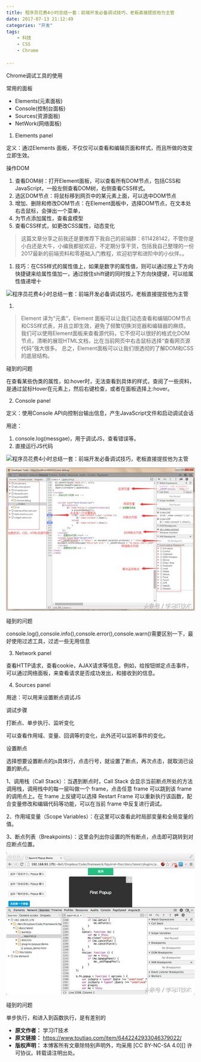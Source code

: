 ```yaml
---
title: 程序员花费4小时总结一套：前端开发必备调试技巧，老板直接提拔他为主管
date: 2017-07-13 21:12:49
categories: "开发"
tags:
	- 科技
	- CSS
	- Chrome

---
```


Chrome调试工具的使用

常用的面板

 *  Elements(元素面板)
 *  Console(控制台面板)
 *  Sources(资源面板)
 *  NetWork(网络面板)

1. Elements panel

定义：通过Elements 面板，不仅仅可以查看和编辑页面和样式，而且所做的改变立即生效。

操作DOM

1.  查看DOM树：打开Element面板，可以查看所有DOM节点，包括CSS和JavaScript，一般左侧查看DOM树，右侧查看CSS样式。
2.  选区DOM节点：将鼠标移到网页中的某元素上面，可以选中DOM节点
3.  增加、删除和修改DOM节点：在Element面板中，选择DOM节点，在文本处右击鼠标，会弹出一个菜单，
4.  为节点添加属性，查看盒模型
5.  查看CSS样式，如更改CSS属性，动态变化

> 这篇文章分享之前我还是要推荐下我自己的前端群：611428142，不管你是小白还是大牛，小编我都挺欢迎，不定期分享干货，包括我自己整理的一份2017最新的前端资料和零基础入门教程，欢迎初学和进阶中的小伙伴。。

1.  技巧：在CSS样式的属性值上，如果是数字的属性值，则可以通过按上下方向快捷键来给属性值加一，通过按住shift键的同时按上下方向快捷键，可以给属性值递增十

![程序员花费4小时总结一套：前端开发必备调试技巧，老板直接提拔他为主管][4]

1.  

> Element 译为“元素”，Element 面板可以让我们动态查看和编辑DOM节点和CSS样式表，并且立即生效，避免了频繁切换浏览器和编辑器的麻烦。 我们可以使用Element面板来查看源代码，它不但可以很好的格式化DOM节点，清晰的展现HTML文档，比在当前网页中右击鼠标选择“查看网页源代码”强大很多。 总之，Element面板可以让我们很透彻的了解DOM和CSS的底层结构。

碰到的问题

在查看某些伪类的属性，如:hover时，无法查看到具体的样式，查阅了一些资料，是通过鼠标Hover在元素上，然后右键检查，或者在面板选择上:hover。

2. Console panel

定义：使用Console API向控制台输出信息，产生JavaScript文件和启动调试会话

用途：

1.  console.log(messgae)，用于调试JS，查看错误等。
2.  直接运行JS代码

![程序员花费4小时总结一套：前端开发必备调试技巧，老板直接提拔他为主管][4 1]

![程序员花费4小时总结一套：前端开发必备调试技巧，老板直接提拔他为主管][4 2]

碰到的问题

console.log(),console.info(),console.error(),console.warn()需要区别一下，最好使用过滤工具，过滤一些无用信息

3. Network panel

查看HTTP请求，查看cookie，AJAX请求等信息，例如，给按钮绑定点击事件，可以通过网络面板，来查看请求是否成功发出，和接收到的信息。

4. Sources panel

用途：可以用来设置断点调试JS

调试步骤

打断点、单步执行、监听变化

可以查看作用域、变量、回调等的变化，此外还可以监听事件的变化。

设置断点

选择想要设置断点的js具体行，点击行号，就设置了断点，再次点击，就取消已设置的断点。

1、调用栈（Call Stack）：当遇到断点时，Call Stack 会显示当前断点所处的方法调用栈，调用栈中的每一层叫做一个 frame，点击任意 frame 可以跳到该 frame 的调用点上。在 frame 上反键可以选择 Restart Frame 可以重新执行该函数，配合变量修改和编辑代码等功能，可以在当前 frame 中反复进行调试。

2、作用域变量（Scope Variables）：在这里可以查看此时局部变量和全局变量的值。

3、断点列表（Breakpoints）：这里会列出你设置的所有断点，点击即可跳转到对应断点位置。

![程序员花费4小时总结一套：前端开发必备调试技巧，老板直接提拔他为主管][4 3]

碰到的问题

单步执行，和进入到函数执行，是有差别的


[4]: static/resources/crawler/INIR-EAVY-BUVI.gif
[4 1]: static/resources/crawler/VAEQ-FVBF-VI3I.gif
[4 2]: static/resources/crawler/F2QV-Q332-IAIV.jpg
[4 3]: static/resources/crawler/ZNJI-FRNF-Z3EU.jpg
 *  **原文作者：** 学习IT技术
 *  **原文链接：** https://www.toutiao.com/item/6442242933046379022/
 *  **版权声明：** 本博客所有文章除特别声明外，均采用 [CC BY-NC-SA 4.0][] 许可协议。转载请注明出处。
